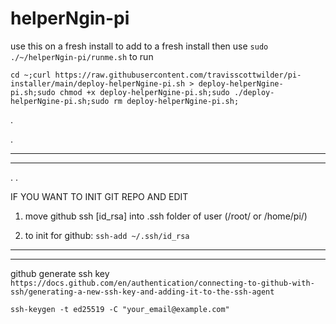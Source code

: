 # helperNgin-pi

use this on a fresh install to add to a fresh install then use `sudo ./~/helperNgin-pi/runme.sh` to run


	cd ~;curl https://raw.githubusercontent.com/travisscottwilder/pi-installer/main/deploy-helperNgine-pi.sh > deploy-helperNgine-pi.sh;sudo chmod +x deploy-helperNgine-pi.sh;sudo ./deploy-helperNgine-pi.sh;sudo rm deploy-helperNgine-pi.sh;




.

.



-----------------

--------------

.
.



IF YOU WANT TO INIT GIT REPO AND EDIT



1) move github ssh [id_rsa] into .ssh folder of user (/root/ or /home/pi/)

2) to init for github: `ssh-add ~/.ssh/id_rsa`


-----------------

--------------


github generate ssh key `https://docs.github.com/en/authentication/connecting-to-github-with-ssh/generating-a-new-ssh-key-and-adding-it-to-the-ssh-agent`
	
`ssh-keygen -t ed25519 -C "your_email@example.com"`


